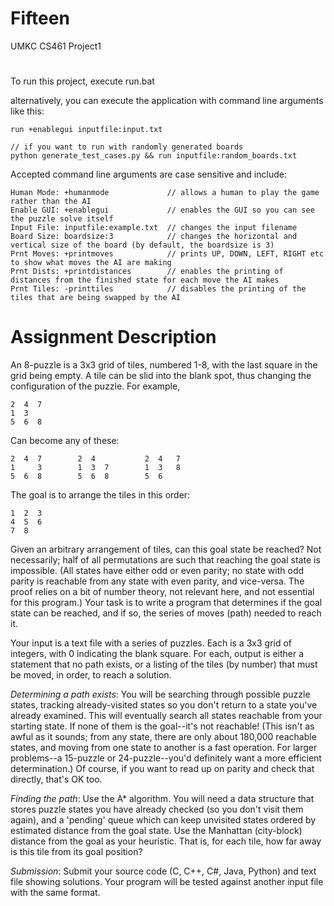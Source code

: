# Fifteen
UMKC CS461 Project1
# 
To run this project, execute run.bat

alternatively, you can execute the application with command line arguments like this:
```
run +enablegui inputfile:input.txt

// if you want to run with randomly generated boards
python generate_test_cases.py && run inputfile:random_boards.txt
```
Accepted command line arguments are case sensitive and include:
```
Human Mode: +humanmode             // allows a human to play the game rather than the AI
Enable GUI: +enablegui             // enables the GUI so you can see the puzzle solve itself
Input File: inputfile:example.txt  // changes the input filename
Board Size: boardsize:3            // changes the horizontal and vertical size of the board (by default, the boardsize is 3)
Prnt Moves: +printmoves            // prints UP, DOWN, LEFT, RIGHT etc to show what moves the AI are making
Prnt Dists: +printdistances        // enables the printing of distances from the finished state for each move the AI makes
Prnt Tiles: -printtiles            // disables the printing of the tiles that are being swapped by the AI
```

# Assignment Description
An 8-puzzle is a 3x3 grid of tiles, numbered 1-8, with the last square in the grid being empty.  A tile can be slid into the blank spot, thus changing the configuration of the puzzle.  For example,

```
2  4  7
1  3   
5  6  8
```
Can become any of these:
```
2  4  7        2  4           2  4   7
1     3        1  3  7        1  3   8
5  6  8        5  6  8        5  6    
```
The goal is to arrange the tiles in this order:
```
1  2  3
4  5  6
7  8   
```
Given an arbitrary arrangement of tiles, can this goal state be reached? Not necessarily; half of all permutations are such that reaching the goal state is impossible.  (All states have either odd or even parity; no state with odd parity is reachable from any state with even parity, and vice-versa. The proof relies on a bit of number theory, not relevant here, and not essential for this program.)  Your task is to write a program that determines if the goal state can be reached, and if so, the series of moves (path) needed to reach it. 

Your input is a text file with a series of puzzles. Each is a 3x3 grid of integers, with 0 indicating the blank square.  For each, output is either a statement that no path exists, or a listing of the tiles (by number) that must be moved, in order, to reach a solution.

*Determining a path exists*: You will be searching through possible puzzle states, tracking already-visited states so you don't return to a state you've already examined. This will eventually search all states reachable from your starting state. If none of them is the goal--it's not reachable! (This isn't as awful as it sounds; from any state, there are only about 180,000 reachable states, and moving from one state to another is a fast operation.  For larger problems--a 15-puzzle or 24-puzzle--you'd definitely want a more efficient determination.) Of course, if you want to read up on parity and check that directly, that's OK too.

*Finding the path*: Use the A* algorithm. You will need a data structure that stores puzzle states you have already checked (so you don't visit them again), and a 'pending' queue which can keep unvisited states ordered by estimated distance from the goal state. Use the Manhattan (city-block) distance from the goal as your heuristic. That is, for each tile, how far away is this tile from its goal position?

*Submission*: Submit your source code (C, C++, C#, Java, Python) and text file showing solutions. Your program will be tested against another input file with the same format.
